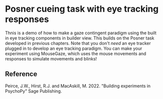 Posner cueing task with eye tracking responses
===============================================

Thnis is a demo of how to make a gaze contingent paradigm using the built in eye tracking components in builder view. This builds on the Posner task developed in previous chapters. Note that you don't *need* an eye tracker plugged in to develop an eye tracking paradigm. You can make your experiment using MouseGaze, which uses the mouse movements and responses to simulate movements and blinks!

Reference
--------------

Peirce, J.W., Hirst, R.J. and MacAskill, M. 2022. "Building experiments in PsychoPy" Sage Publishing.